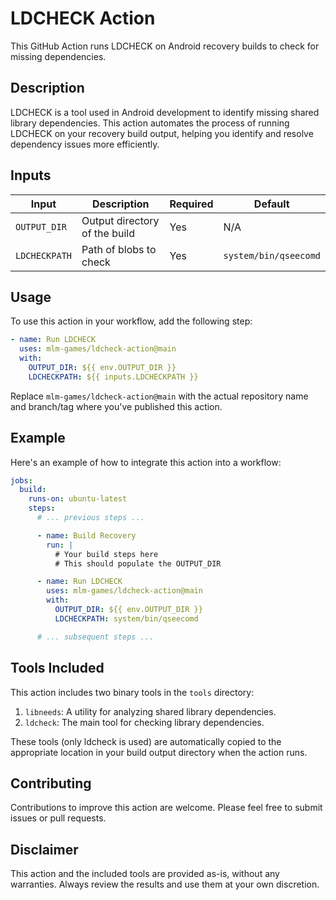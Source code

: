 # LDCHECK Action

This GitHub Action runs LDCHECK on Android recovery builds to check for missing dependencies.

## Description

LDCHECK is a tool used in Android development to identify missing shared library dependencies. This action automates the process of running LDCHECK on your recovery build output, helping you identify and resolve dependency issues more efficiently.

## Inputs

| Input | Description | Required | Default |
|-------|-------------|----------|---------|
| `OUTPUT_DIR` | Output directory of the build | Yes | N/A |
| `LDCHECKPATH` | Path of blobs to check | Yes | `system/bin/qseecomd` |

## Usage

To use this action in your workflow, add the following step:

```yaml
- name: Run LDCHECK
  uses: mlm-games/ldcheck-action@main
  with:
    OUTPUT_DIR: ${{ env.OUTPUT_DIR }}
    LDCHECKPATH: ${{ inputs.LDCHECKPATH }}
```

Replace `mlm-games/ldcheck-action@main` with the actual repository name and branch/tag where you've published this action.

## Example

Here's an example of how to integrate this action into a workflow:

```yaml
jobs:
  build:
    runs-on: ubuntu-latest
    steps:
      # ... previous steps ...

      - name: Build Recovery
        run: |
          # Your build steps here
          # This should populate the OUTPUT_DIR

      - name: Run LDCHECK
        uses: mlm-games/ldcheck-action@main
        with:
          OUTPUT_DIR: ${{ env.OUTPUT_DIR }}
          LDCHECKPATH: system/bin/qseecomd

      # ... subsequent steps ...
```

## Tools Included

This action includes two binary tools in the `tools` directory:

1. `libneeds`: A utility for analyzing shared library dependencies.
2. `ldcheck`: The main tool for checking library dependencies.

These tools (only ldcheck is used) are automatically copied to the appropriate location in your build output directory when the action runs.


## Contributing

Contributions to improve this action are welcome. Please feel free to submit issues or pull requests.

## Disclaimer

This action and the included tools are provided as-is, without any warranties. Always review the results and use them at your own discretion.
